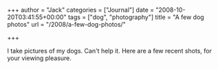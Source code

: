 +++
author = "Jack"
categories = ["Journal"]
date = "2008-10-20T03:41:55+00:00"
tags = ["dog", "photography"]
title = "A few dog photos"
url = "/2008/a-few-dog-photos/"

+++

I take pictures of my dogs. Can't help it. Here are a few recent shots, for your viewing pleasure.